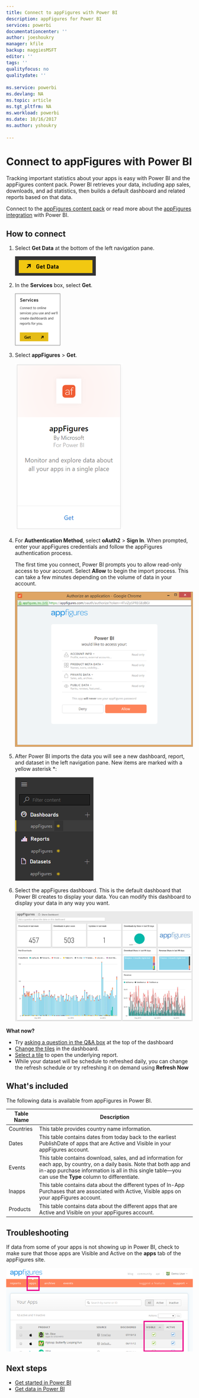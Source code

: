 ```yaml
---
title: Connect to appFigures with Power BI
description: appFigures for Power BI
services: powerbi
documentationcenter: ''
author: joeshoukry
manager: kfile
backup: maggiesMSFT
editor: ''
tags: ''
qualityfocus: no
qualitydate: ''

ms.service: powerbi
ms.devlang: NA
ms.topic: article
ms.tgt_pltfrm: NA
ms.workload: powerbi
ms.date: 10/16/2017
ms.author: yshoukry

---
```

# Connect to appFigures with Power BI
Tracking important statistics about your apps is easy with Power BI and the appFigures content pack. Power BI retrieves your data, including app sales, downloads, and ad statistics, then builds a default dashboard and related reports based on that data.

Connect to the [appFigures content pack](https://app.powerbi.com/getdata/services/appfigures) or read more about the [appFigures integration](https://powerbi.microsoft.com/integrations/appfigures) with Power BI.

## How to connect
1. Select **Get Data** at the bottom of the left navigation pane.
   
   ![](media/service-connect-to-appfigures/pbi_getdata.png)
2. In the **Services** box, select **Get**.
   
   ![](media/service-connect-to-appfigures/pbi_getservices.png)
3. Select **appFigures** \>  **Get**.
   
   ![](media/service-connect-to-appfigures/appfigures.png)
4. For **Authentication Method**, select **oAuth2** \> **Sign In**. When prompted, enter your appFigures credentials and follow the appFigures authentication process.
   
   The first time you connect, Power BI prompts you to allow read-only access to your account. Select **Allow** to begin the import process. This can take a few minutes depending on the volume of data in your account.
   
   ![](media/service-connect-to-appfigures/appfiguresdoc_06.png)
5. After Power BI imports the data you will see a new dashboard, report, and dataset in the left navigation pane. New items are marked with a yellow asterisk \*:
   
    ![](media/service-connect-to-appfigures/pbi_appfigures3.png)
6. Select the appFigures dashboard. This is the default dashboard that Power BI creates to display your data. You can modify this dashboard to display your data in any way you want.
   
    ![](media/service-connect-to-appfigures/appfiguresdoc_01.png)

**What now?**

* Try [asking a question in the Q&A box](power-bi-q-and-a.md) at the top of the dashboard
* [Change the tiles](service-dashboard-edit-tile.md) in the dashboard.
* [Select a tile](service-dashboard-tiles.md) to open the underlying report.
* While your dataset will be schedule to refreshed daily, you can change the refresh schedule or try refreshing it on demand using **Refresh Now**

## What's included
The following data is available from appFigures in Power BI.

| **Table Name** | **Description** |
| --- | --- |
| Countries |This table provides country name information. |
| Dates |This table contains dates from today back to the earliest PublishDate of apps that are Active and Visible in your appFigures account. |
| Events |This table contains download, sales, and ad information for each app, by country, on a daily basis. Note that both app and in-app purchase information is all in this single table—you can use the <strong>Type</strong> column to differentiate. |
| Inapps |This table contains data about the different types of In-App Purchases that are associated with Active, Visible apps on your appFigures account. |
| Products |This table contains data about the different apps that are Active and Visible on your appFigures account. |

## Troubleshooting
If data from some of your apps is not showing up in Power BI, check to make sure that those apps are Visible and Active on the **apps** tab of the appFigures site.

![](media/service-connect-to-appfigures/appfiguresdoc_11.png)

## Next steps
* [Get started in Power BI](service-get-started.md)
* [Get data in Power BI](service-get-data.md)

